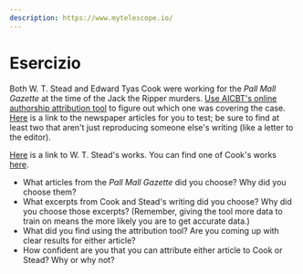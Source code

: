 ```yaml
---
description: https://www.mytelescope.io/
---
```


# Esercizio

Both W. T. Stead and Edward Tyas Cook were working for the _Pall Mall Gazette_ at the time of the Jack the Ripper murders. [Use AICBT's online authorship attribution tool](http://aicbt.com/authorship-attribution/online-software/) to figure out which one was covering the case. [Here](http://www.casebook.org/press\_reports/pall\_mall\_gazette/) is a link to the newspaper articles for you to test; be sure to find at least two that aren't just reproducing someone else's writing (like a letter to the editor).

[Here](http://www.attackingthedevil.co.uk/steadworks/) is a link to W. T. Stead's works. You can find one of Cook's works [here](https://archive.org/stream/lifeofflorenceni01cookuoft/lifeofflorenceni01cookuoft\_djvu.txt).

* What articles from the _Pall Mall Gazette_ did you choose? Why did you choose them?
* What excerpts from Cook and Stead's writing did you choose? Why did you choose those excerpts? (Remember, giving the tool more data to train on means the more likely you are to get accurate data.)
* What did you find using the attribution tool? Are you coming up with clear results for either article?
* How confident are you that you can attribute either article to Cook or Stead? Why or why not?
